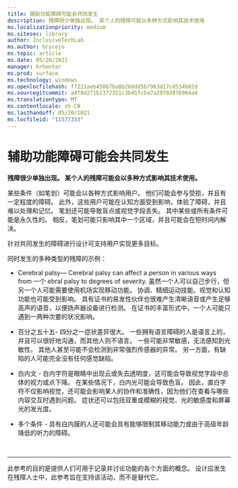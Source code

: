 ```yaml
---
title: 辅助功能障碍可能会共同发生
description: 残障很少单独出现。 某个人的残障可能以多种方式影响其技术使用
ms.localizationpriority: medium
ms.sitesec: library
author: InclusiveTechLab
ms.author: brycejo
ms.topic: article
ms.date: 05/20/2021
manager: krhunter
ms.prod: surface
ms.technology: windows
ms.openlocfilehash: f7221aeb45067ba8b260dd5b7963d17cd534b02d
ms.sourcegitcommit: a4f8d271b1372321c3b45fc5a7a29703976964a4
ms.translationtype: MT
ms.contentlocale: zh-CN
ms.lasthandoff: 05/20/2021
ms.locfileid: "11577333"
---
```

# <a name="barriers-to-accessibility-can-co-occur"></a>辅助功能障碍可能会共同发生

**残障很少单独出现。 某个人的残障可能会以多种方式影响其技术使用。**

某些条件（如笔划）可能会以各种方式影响用户。 他们可能会参与受损，并且有一定程度的障碍。 此外，这些用户可能在认知方面受到影响，体验了障碍，并且难以处理和记忆。 笔划还可能导致盲点或视觉字段丢失。 其中某些或所有条件可能是永久性的。 相反，笔划可能只影响其中一个区域，并且可能会在短时间内解决。

针对共同发生的障碍进行设计可支持用户实现更多目标。

同时发生的多种类型的残障的示例： 

* Cerebral palsy— Cerebral palsy can affect a person in various ways from 一个 ebral palsy to degrees of severity. 虽然一个人可以自己步行，但另一个人可能需要使用机场实现移动功能。 协调、精细运动技能、视觉和认知功能也可能受到影响。 具有证书的易发性伙伴也很难产生清晰语音或产生足够高声的语音，以便扬声器设备进行检测。 在证书的丰富形式中，一个人可能只遇到一两种次要的状况影响。

* 百分之五十五- 四分之一症状差异很大。 一些拥有语言障碍的人是语言上的，并且可以很好地沟通，而其他人则不语言。 一些可能非常敏感，无法感知到光敏性。 其他人甚至可能不会检测到非常强烈传感器的异常。 另一方面，有缺陷的人可能完全没有任何感觉缺陷。

* 白内文 - 白内字符是眼睛中出现云或失去透明度，这可能会导致视觉字段中总体的视力或点下降。 在某些情况下，白内光可能会导致色盲。 因此，直白字符不仅影响视觉，还可能会影响某人的协作和准确性，因为他们在查看与哪些内容交互时遇到问题。 症状还可以包括双重或模糊的视觉、光的敏感度和屏幕光的发光度。 

* 多个条件 - 具有白内膜的人还可能会具有能够限制其移动能力或由于高级年龄降低的听力的障碍。


&nbsp;

[comment]: # (Footer 语句)
___
此参考的目的是提供人们可用于记录并讨论功能的各个方面的概念。 设计应发生在残障人士中，此参考旨在支持该活动，而不是替代它。 
